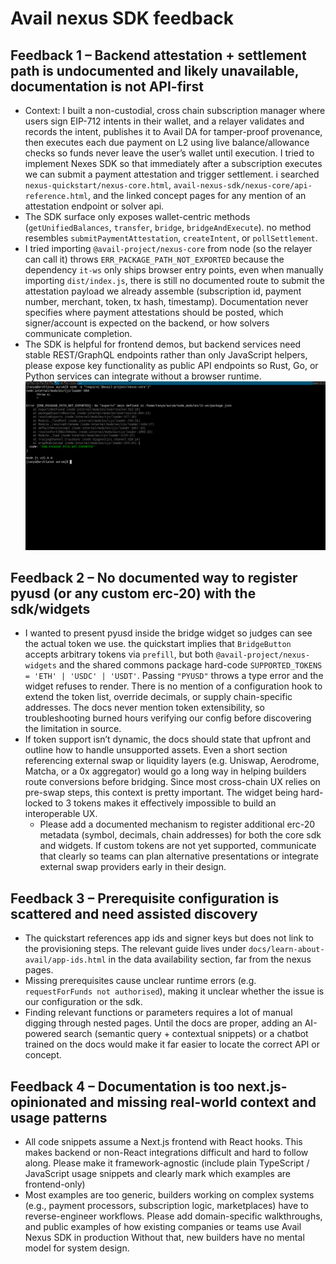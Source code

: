 # Avail nexus SDK feedback

## Feedback 1 – Backend attestation + settlement path is undocumented and likely unavailable, documentation is not API-first
- Context: I built a non-custodial, cross chain subscription manager where users sign EIP-712 intents in their wallet, and a relayer validates and records the intent, publishes it to Avail DA for tamper-proof provenance, then executes each due payment on L2 using live balance/allowance checks so funds never leave the user’s wallet until execution. I tried to implement Nexes SDK so that immediately after a subscription executes we can submit a payment attestation and trigger settlement. i searched `nexus-quickstart/nexus-core.html`, `avail-nexus-sdk/nexus-core/api-reference.html`, and the linked concept pages for any mention of an attestation endpoint or solver api.
- The SDK surface only exposes wallet-centric methods (`getUnifiedBalances`, `transfer`, `bridge`, `bridgeAndExecute`). no method resembles `submitPaymentAttestation`, `createIntent`, or `pollSettlement`.
- I tried importing `@avail-project/nexus-core` from node (so the relayer can call it) throws `ERR_PACKAGE_PATH_NOT_EXPORTED` because the dependency `it-ws` only ships browser entry points, even when manually importing `dist/index.js`, there is still no documented route to submit the attestation payload we already assemble (subscription id, payment number, merchant, token, tx hash, timestamp). Documentation never specifies where payment attestations should be posted, which signer/account is expected on the backend, or how solvers communicate completion.
- The SDK is helpful for frontend demos, but backend services need stable REST/GraphQL endpoints rather than only JavaScript helpers, please expose key functionality as public API endpoints so Rust, Go, or Python services can integrate without a browser runtime.
![Alt text](error.png)
## Feedback 2 – No documented way to register pyusd (or any custom erc-20) with the sdk/widgets
- I wanted to present pyusd inside the bridge widget so judges can see the actual token we use. the quickstart implies that `BridgeButton` accepts arbitrary tokens via `prefill`, but both `@avail-project/nexus-widgets` and the shared commons package hard-code `SUPPORTED_TOKENS = 'ETH' | 'USDC' | 'USDT'`. Passing `"PYUSD"` throws a type error and the widget refuses to render. There is no mention of a configuration hook to extend the token list, override decimals, or supply chain-specific addresses. The docs never mention token extensibility, so troubleshooting burned hours verifying our config before discovering the limitation in source. 
- If token support isn’t dynamic, the docs should state that upfront and outline how to handle unsupported assets. Even a short section referencing external swap or liquidity layers (e.g. Uniswap, Aerodrome, Matcha, or a 0x aggregator) would go a long way in helping builders route conversions before bridging. Since most cross-chain UX relies on pre-swap steps, this context is pretty important. The widget being hard-locked to 3 tokens makes it effectively impossible to build an interoperable UX.
  - Please add a documented mechanism to register additional erc-20 metadata (symbol, decimals, chain addresses) for both the core sdk and widgets. If custom tokens are not yet supported, communicate that clearly so teams can plan alternative presentations or integrate external swap providers early in their design.
## Feedback 3 –  Prerequisite configuration is scattered and need assisted discovery 
  - The quickstart references app ids and signer keys but does not link to the provisioning steps. The relevant guide lives under `docs/learn-about-avail/app-ids.html` in the data availability section, far from the nexus pages.
  - Missing prerequisites cause unclear runtime errors (e.g. `requestForFunds not authorised`), making it unclear whether the issue is our configuration or the sdk.
- Finding relevant functions or parameters requires a lot of manual digging through nested pages. Until the docs are proper, adding an AI-powered search (semantic query + contextual snippets) or a chatbot trained on the docs would make it far easier to locate the correct API or concept. 
## Feedback 4 – Documentation is too next.js-opinionated and missing real-world context and usage patterns
- All code snippets assume a Next.js frontend with React hooks. This makes backend or non-React integrations difficult and hard to follow along. Please make it framework-agnostic (include plain TypeScript / JavaScript usage snippets and clearly mark which examples are frontend-only)
- Most examples are too generic, builders working on complex systems (e.g., payment processors, subscription logic, marketplaces) have to reverse-engineer workflows. Please add domain-specific walkthroughs, and public examples of how existing companies or teams use Avail Nexus SDK in production Without that, new builders have no mental model for system design.